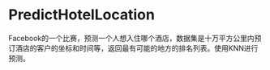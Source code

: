 # PredictHotelLocation
Facebook的一个比赛，预测一个人想入住哪个酒店，数据集是十万平方公里内预订酒店的客户的坐标和时间等，返回最有可能的地方的排名列表。使用KNN进行预测。
